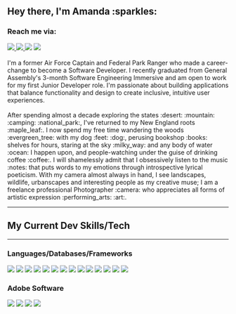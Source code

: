 <h2>Hey there, I'm Amanda :sparkles:</h2>

<h3>Reach me via:</h3>
<div id="badges">
<a href="https://www.linkedin.com/in/amandastern73/">
<img src="https://img.shields.io/badge/LinkedIn-blue?logo=linkedin&logoColor=white&style=for-the-badge" />
</a>
<a href="mailto:amanda.stern.73@gmail.com?subject=GitHub%20Contact">
<img src="https://img.shields.io/badge/Gmail-D14836?style=for-the-badge&logo=gmail&logoColor=white" />
</a>
<a href="www.amandastern.dev"><img src="https://img.shields.io/badge/website-000000?style=for-the-badge&logo=About.me&logoColor=white"></a>
<a href="https://www.codewars.com/users/shakestuffup73/"><img src="https://www.codewars.com/users/shakestuffup73/badges/large" /></a>
</div>
<br>
I'm a former Air Force Captain and Federal Park Ranger who made a career-change to become a Software Developer. I recently graduated from General Assembly's 3-month Software Engineering Immersive and am open to work for my first Junior Developer role. I'm passionate about building applications that balance functionality and design to create inclusive, intuitive user experiences.
<br>
<br>
After spending almost a decade exploring the states :desert: :mountain: :camping: :national_park:, I've returned to my New England roots :maple_leaf:. I now spend my free time wandering the woods :evergreen_tree: with my dog :feet: :dog:, perusing bookshop :books: shelves for hours, staring at the sky :milky_way: and any body of water :ocean: I happen upon, and people-watching under the guise of drinking coffee :coffee:. I will shamelessly admit that I obsessively listen to the music :notes: that puts words to my emotions through introspective lyrical poeticism. With my camera almost always in hand, I see landscapes, wildlife, urbanscapes and interesting people as my creative muse; I am a freelance professional Photographer :camera: who appreciates all forms of artistic expression :performing_arts: :art:.
<hr>
<h2>My Current Dev Skills/Tech</h2>
<hr>
<h3>Languages/Databases/Frameworks</h3>
<div id="techSkills">
<img src="https://img.shields.io/badge/HTML5-E34F26?style=for-the-badge&logo=html5&logoColor=white">
<img src="https://img.shields.io/badge/CSS3-1572B6?style=for-the-badge&logo=css3&logoColor=white">
<img src="https://img.shields.io/badge/JavaScript-F7DF1E?style=for-the-badge&logo=javascript&logoColor=black">
<img src="https://img.shields.io/badge/Python-14354C?style=for-the-badge&logo=python&logoColor=white">
<img src="https://img.shields.io/badge/Node.js-43853D?style=for-the-badge&logo=node.js&logoColor=white">
<img src="	https://img.shields.io/badge/Express.js-404D59?style=for-the-badge">
<img src="https://img.shields.io/badge/React-20232A?style=for-the-badge&logo=react&logoColor=61DAFB">
<img src="https://img.shields.io/badge/Bootstrap-563D7C?style=for-the-badge&logo=bootstrap&logoColor=white">
<img src="https://img.shields.io/badge/Django-092E20?style=for-the-badge&logo=django&logoColor=white">
<img src="https://img.shields.io/badge/docker-%230db7ed.svg?style=for-the-badge&logo=docker&logoColor=white">
<img src="https://img.shields.io/badge/PostgreSQL-316192?style=for-the-badge&logo=postgresql&logoColor=white">
<img src="https://img.shields.io/badge/MongoDB-4EA94B?style=for-the-badge&logo=mongodb&logoColor=white">
<img src="https://img.shields.io/badge/Postman-FF6C37?style=for-the-badge&logo=postman&logoColor=white">
<img src="https://img.shields.io/badge/microsoft%20azure-0089D6?style=for-the-badge&logo=microsoft-azure&logoColor=white">
<br>
<h3>Adobe Software</h3>
<img src="https://img.shields.io/badge/Adobe%20Creative%20Cloud-DA1F26?style=for-the-badge&logo=Adobe%20Creative%20Cloud&logoColor=white">
<img src="https://img.shields.io/badge/Adobe%20Lightroom-31A8FF?style=for-the-badge&logo=Adobe%20Lightroom&logoColor=white">
<img src="https://img.shields.io/badge/Adobe%20Photoshop-31A8FF?style=for-the-badge&logo=Adobe%20Photoshop&logoColor=black">
<img src="https://img.shields.io/badge/Adobe%20Illustrator-FF9A00?style=for-the-badge&logo=adobe%20illustrator&logoColor=white">
<br>
</div>
<!-- <hr>
<h2>GitHub Stats</h2>
<hr>

<!-- ![Amanda's's GitHub Stats](https://github-readme-stats.vercel.app/api?username=shakestuffup73&theme=react&show_icons=true) -->

<!-- [![Top Langs](https://github-readme-stats.vercel.app/api/top-langs/?username=shakestuffup73&layout=compact&theme=react)](https://github.com/shakestuffup73/github-readme-stats) -->
